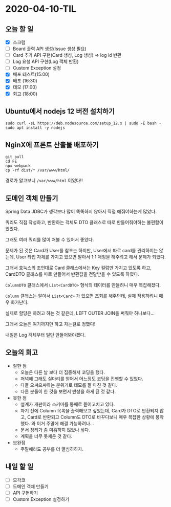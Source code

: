 # 2020-04-10-TIL

## 오늘 할 일

- [x] 스크럼
- [ ] Board 출력 API 생성(Issue 생성 필요)
- [ ] Card 추가 API 구현(Card 생성, Log 생성) ⇒ log id 반환
- [ ] Log 요청 API 구현(Log 객체 반환)
- [ ] Custom Exception 설정
- [x] 배포 테스트(15:00)
- [x] 배포 (16:30)
- [x] 데모 (17:00)
- [x] 회고 (18:00)

## Ubuntu에서 nodejs 12 버전 설치하기

```
sudo curl -sL https://deb.nodesource.com/setup_12.x | sudo -E bash -
sudo apt install -y nodejs
```

## NginX에 프론트 산출물 배포하기

```shell
git pull
cd FE
npx webpack
cp -rf dist/* /var/www/html/
```

경로가 알고보니 `/var/www/html` 이었다!!

## 도메인 객체 만들기

Spring Data JDBC가 생각보다 많이 똑똑하지 않아서 직접 해줘야하는게 많았다.

쿼리도 직접 작성하고, 반환하는 객체도 DTO 클래스로 따로 만들어줘야하는 불편함이 있었다.

그래도 여러 쿼리를 많이 쳐볼 수 있어서 좋았다.

문제가 된 것은 Card가 User를 참조는 하지만, User에서 따로 card를 관리하지는 않는데, User 타입 자체를 가지고 있으면 알아서 1:1 매핑을 해주려고 해서 문제가 되었다.

그래서 호눅스의 조언대로 Card 클래스에서는 Key 컬럼만 가지고 있도록 하고, CardDTO 클래스를 따로 만들어서 반환값을 전달받을 수 있도록 하였다.

`ColumnDTO` 클래스에서 `List<CardDTO>` 형식의 데이터를 만들려니 매우 복잡해졌다.

`Column` 클래스는 알아서 `List<Card>` 가 있으면 조회를 해주던데, 실제 적용하려니 매우 화가난다.

실제로 할당은 하려고 하는 것 같은데, LEFT OUTER JOIN을 써줘야 하나보다...

그래서 오늘은 여기까지만 하고 자는걸로 정했다!

내일은 Log 객체부터 일단 만들어봐야겠다.

## 오늘의 회고

- 잘한 점
  - 오늘은 다른 날 보다 더 집중해서 코딩을 했다.
  - 저녁에 그래도 실마리를 얻어서 어느정도 코딩을 진행할 수 있었다.
  - 다들 으쌰으쌰하는 분위기로 데모를 잘 마친 것 같다.
  - 다른 분들이 한 것을 보면서 반성을 하게 된 것 같다.
- 못한 점
  - 설계가 개판이라 스키마를 통째로 뜯어고치고 있다.
  - 자기 전에 Column 목록을 출력해보고 싶었는데, Card가 DTO로 반환되지 않고, Card로 반환되고 Column도 DTO로 바꾸다보니 매우 복잡한 상황에 봉착했다. 와 이거 주말에 해결 가능하려나...
  - 문서 정리가 좀 미흡하지 않았나 싶다.
  - 계획을 너무 못세운 것 같다.
- 보완점
  - 주말에라도 공부를 더 열심히하자.

## 내일 할 일

- [ ] 모각코
- [ ] 도메인 객체 만들기
- [ ] API 구현하기
- [ ] Custom Exception 설정하기